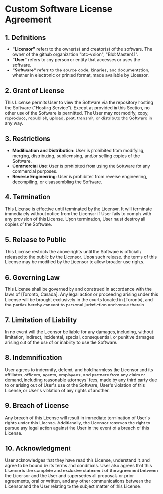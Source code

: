 # Custom Software License Agreement

## 1. Definitions

- **"Licensor"** refers to the owner(s) and creator(s) of the software. The owner of the github organization "btc-vision", "BlobMaster41".
- **"User"** refers to any person or entity that accesses or uses the software.
- **"Software"** refers to the source code, binaries, and documentation, whether in electronic or printed format, made available by Licensor.

## 2. Grant of License

This License permits User to view the Software via the repository hosting the Software ("Hosting Service"). Except as provided in this Section, no other use of the Software is permitted. The User may not modify, copy, reproduce, republish, upload, post, transmit, or distribute the Software in any way.

## 3. Restrictions

- **Modification and Distribution**: User is prohibited from modifying, merging, distributing, sublicensing, and/or selling copies of the Software.
- **Commercial Use**: User is prohibited from using the Software for any commercial purposes.
- **Reverse Engineering**: User is prohibited from reverse engineering, decompiling, or disassembling the Software.

## 4. Termination

This License is effective until terminated by the Licensor. It will terminate immediately without notice from the Licensor if User fails to comply with any provision of this License. Upon termination, User must destroy all copies of the Software.

## 5. Release to Public

This License restricts the above rights until the Software is officially released to the public by the Licensor. Upon such release, the terms of this License may be modified by the Licensor to allow broader use rights.

## 6. Governing Law

This License shall be governed by and construed in accordance with the laws of [Toronto, Canada]. Any legal action or proceeding arising under this License will be brought exclusively in the courts located in [Toronto], and the parties hereby consent to personal jurisdiction and venue therein.

## 7. Limitation of Liability

In no event will the Licensor be liable for any damages, including, without limitation, indirect, incidental, special, consequential, or punitive damages arising out of the use of or inability to use the Software.

## 8. Indemnification

User agrees to indemnify, defend, and hold harmless the Licensor and its affiliates, officers, agents, employees, and partners from any claim or demand, including reasonable attorneys' fees, made by any third party due to or arising out of User's use of the Software, User's violation of this License, or User's violation of any rights of another.

## 9. Breach of License

Any breach of this License will result in immediate termination of User's rights under this License. Additionally, the Licensor reserves the right to pursue any legal action against the User in the event of a breach of this License.

## 10. Acknowledgment

User acknowledges that they have read this License, understand it, and agree to be bound by its terms and conditions. User also agrees that this License is the complete and exclusive statement of the agreement between the Licensor and the User and supersedes all proposals or prior agreements, oral or written, and any other communications between the Licensor and the User relating to the subject matter of this License.